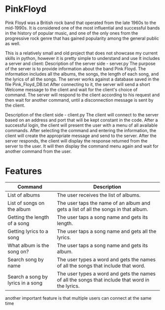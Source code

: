 # PinkFloyd
Pink Floyd was a British rock band that operated from the late 1960s to the mid-1990s. It is considered one of the most influential and successful bands in the history of popular music, and one of the only ones from the progressive rock genre that has gained popularity among the general public as well.

This is a relatively small and old project that does not showcase my current skills in python, however it is pretty simple to understand and use
It includes a server and client:
Description of the server side - server.py
The purpose of the server is to provide information about the band Pink Floyd. The information includes all the albums, the songs, the length of each song, and the lyrics of all the songs.
The server works against a database saved in the file Pink_Floyd_DB.txt
After connecting to it, the server will send a short Welcome message to the client and wait for the client's choice of command.
The server will respond to the client according to his request and then wait for another command, until a disconnection message is sent by the client.

Description of the client side - client.py
The client will connect to the server based on an address and port that will be kept constant in the code.
After a successful login, the client will present the user with a menu of all available commands.
After selecting the command and entering the information, the client will create the appropriate message and send to the server.
After the server responds, the client will display the response returned from the server to the user.
It will then display the command menu again and wait for another command from the user.


# Features
| Command                    | Description                                                                                   |
| -------------------------- | --------------------------------------------------------------------------------------------- |
| List of albums             | The user receives the list of albums.                                                        |
| List of songs on the album | The user taps the name of an album and gets a list of all the songs in that album.             |
| Getting the length of a song | The user taps a song name and gets its length.                                              |
| Getting lyrics to a song   | The user taps a song name and gets all the lyrics.                                             |
| What album is the song on? | The user taps a song name and gets its album.                                                  |
| Search song by name        | The user types a word and gets the names of all the songs that include that word.               |
| Search a song by lyrics in a song | The user types a word and gets the names of all the songs that include that word in the lyrics. |

another important feature is that multiple users can connect at the same time
